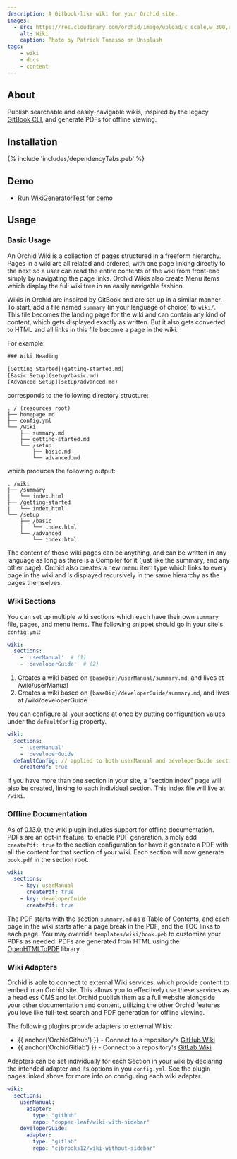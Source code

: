 ```yaml
---
description: A Gitbook-like wiki for your Orchid site. 
images:
  - src: https://res.cloudinary.com/orchid/image/upload/c_scale,w_300,e_blur:150/v1524973072/plugins/wiki.jpg
    alt: Wiki
    caption: Photo by Patrick Tomasso on Unsplash
tags:
    - wiki
    - docs
    - content
---
```


## About

Publish searchable and easily-navigable wikis, inspired by the legacy 
[GitBook CLI](https://github.com/GitbookIO/gitbook), and generate PDFs for offline viewing.

## Installation

{% include 'includes/dependencyTabs.peb' %}

## Demo

- Run [WikiGeneratorTest](https://github.com/orchidhq/orchid/blob/dev/plugins/OrchidWiki/src/test/kotlin/com/eden/orchid/wiki/WikiGeneratorTest.kt) for demo

## Usage

### Basic Usage

An Orchid Wiki is a collection of pages structured in a freeform hierarchy. Pages in a wiki are all related and ordered, 
with one page linking directly to the next so a user can read the entire contents of the wiki from front-end simply by 
navigating the page links. Orchid Wikis also create Menu items which display the full wiki tree in an easily navigable
fashion.

Wikis in Orchid are inspired by GitBook and are set up in a similar manner. To start, add a file named `summary` (in 
your language of choice) to `wiki/`. This file becomes the landing page for the wiki and can contain any kind of 
content, which gets displayed exactly as written. But it also gets converted to HTML and all links in this file become a 
page in the wiki. 

For example: 

```html
### Wiki Heading

[Getting Started](getting-started.md)
[Basic Setup](setup/basic.md)
[Advanced Setup](setup/advanced.md)
```

corresponds to the following directory structure:

```text
. / (resources root)
├── homepage.md
├── config.yml
└── /wiki
    ├── summary.md
    ├── getting-started.md
    └── /setup
        ├── basic.md
        └── advanced.md
```

which produces the following output:

```text
. /wiki
├── /summary
|   └── index.html
├── /getting-started
|   └── index.html
└── /setup
    ├── /basic
    |   └── index.html
    └── /advanced
        └── index.html
```

The content of those wiki pages can be anything, and can be written in any language as long as there is a Compiler for 
it (just like the summary, and any other page). Orchid also creates a new menu item type which links to every page in 
the wiki and is displayed recursively in the same hierarchy as the pages themselves.

### Wiki Sections 

You can set up multiple wiki sections which each have their own `summary` file, pages, and menu items. The following 
snippet should go in your site's `config.yml`:

```yaml
wiki:
  sections:
    - 'userManual'  # (1)
    - 'developerGuide'  # (2)
```

1) Creates a wiki based on `{baseDir}/userManual/summary.md`, and lives at /wiki/userManual
2) Creates a wiki based on `{baseDir}/developerGuide/summary.md`, and lives at /wiki/developerGuide

You can configure all your sections at once by putting configuration values under the `defaultConfig` property.

```yaml
wiki:
  sections:
    - 'userManual'
    - 'developerGuide'
  defaultConfig: // applied to both userManual and developerGuide sections 
    createPdf: true
```

If you have more than one section in your site, a "section index" page will also be created, linking to each individual
section. This index file will live at `/wiki`.

### Offline Documentation

As of 0.13.0, the wiki plugin includes support for offline documentation. PDFs are an opt-in feature; to enable PDF 
generation, simply add `createPdf: true` to the section configuration for have it generate a PDF with all the content 
for that section of your wiki. Each section will now generate `book.pdf` in the section root.

```yaml
wiki: 
  sections:
    - key: userManual
      createPdf: true
    - key: developerGuide
      createPdf: true
```

The PDF starts with the section `summary.md` as a Table of Contents, and each page in the wiki starts after a page break
in the PDF, and the TOC links to each page. You may override `templates/wiki/book.peb` to customize your PDFs as needed.
PDFs are generated from HTML using the [OpenHTMLToPDF](https://github.com/danfickle/openhtmltopdf) library.

### Wiki Adapters

Orchid is able to connect to external Wiki services, which provide content to embed in an Orchid site. This allows you 
to effectively use these services as a headless CMS and let Orchid publish them as a full website alongside your other 
documentation and content, utilizing the other Orchid features you love like full-text search and PDF generation for
offline viewing.
 
The following plugins provide adapters to external Wikis:

- {{ anchor('OrchidGithub') }} - Connect to a repository's [GitHub Wiki](https://guides.github.com/features/wikis/)
- {{ anchor('OrchidGitlab') }} - Connect to a repository's [GitLab Wiki](https://docs.gitlab.com/ee/user/project/wiki/)

Adapters can be set individually for each Section in your wiki by declaring the intended adapter and its options in you
`config.yml`. See the plugin pages linked above for more info on configuring each wiki adapter.

```yaml
wiki: 
  sections:
    userManual:
      adapter: 
        type: "github"
        repo: "copper-leaf/wiki-with-sidebar"
    developerGuide:
      adapter: 
        type: "gitlab"
        repo: "cjbrooks12/wiki-without-sidebar"
```
